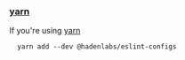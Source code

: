 ### [yarn](https://yarnpkg.com)

If you're using [yarn](https://yarnpkg.com)

```shell
  yarn add --dev @hadenlabs/eslint-configs
```
